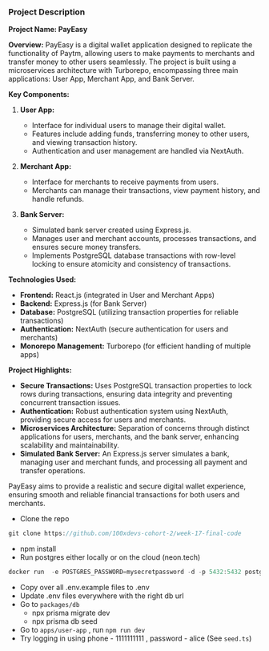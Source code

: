 ### Project Description

**Project Name: PayEasy**

**Overview:**
PayEasy is a digital wallet application designed to replicate the functionality of Paytm, allowing users to make payments to merchants and transfer money to other users seamlessly. The project is built using a microservices architecture with Turborepo, encompassing three main applications: User App, Merchant App, and Bank Server. 

**Key Components:**

1. **User App:**
   - Interface for individual users to manage their digital wallet.
   - Features include adding funds, transferring money to other users, and viewing transaction history.
   - Authentication and user management are handled via NextAuth.

2. **Merchant App:**
   - Interface for merchants to receive payments from users.
   - Merchants can manage their transactions, view payment history, and handle refunds.

3. **Bank Server:**
   - Simulated bank server created using Express.js.
   - Manages user and merchant accounts, processes transactions, and ensures secure money transfers.
   - Implements PostgreSQL database transactions with row-level locking to ensure atomicity and consistency of transactions.

**Technologies Used:**

- **Frontend:** React.js (integrated in User and Merchant Apps)
- **Backend:** Express.js (for Bank Server)
- **Database:** PostgreSQL (utilizing transaction properties for reliable transactions)
- **Authentication:** NextAuth (secure authentication for users and merchants)
- **Monorepo Management:** Turborepo (for efficient handling of multiple apps)

**Project Highlights:**

- **Secure Transactions:** Uses PostgreSQL transaction properties to lock rows during transactions, ensuring data integrity and preventing concurrent transaction issues.
- **Authentication:** Robust authentication system using NextAuth, providing secure access for users and merchants.
- **Microservices Architecture:** Separation of concerns through distinct applications for users, merchants, and the bank server, enhancing scalability and maintainability.
- **Simulated Bank Server:** An Express.js server simulates a bank, managing user and merchant funds, and processing all payment and transfer operations.

PayEasy aims to provide a realistic and secure digital wallet experience, ensuring smooth and reliable financial transactions for both users and merchants.

- Clone the repo

```jsx
git clone https://github.com/100xdevs-cohort-2/week-17-final-code
```

- npm install
- Run postgres either locally or on the cloud (neon.tech)

```jsx
docker run  -e POSTGRES_PASSWORD=mysecretpassword -d -p 5432:5432 postgres
```

- Copy over all .env.example files to .env
- Update .env files everywhere with the right db url
- Go to `packages/db`
    - npx prisma migrate dev
    - npx prisma db seed
- Go to `apps/user-app` , run `npm run dev`
- Try logging in using phone - 1111111111 , password - alice (See `seed.ts`)
